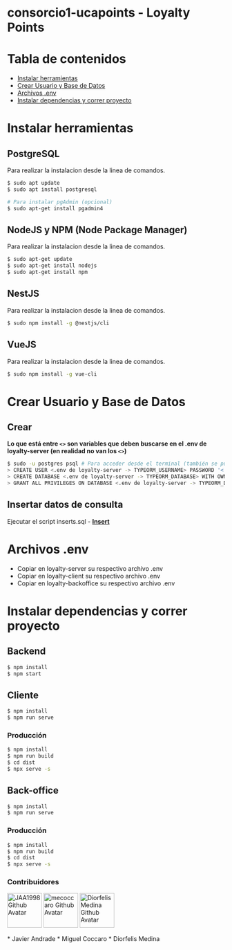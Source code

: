 # consorcio1-ucapoints - Loyalty Points

# Tabla de contenidos

- [Instalar herramientas](#instalacion)
- [Crear Usuario y Base de Datos](#creacion)
- [Archivos .env](#env)
- [Instalar dependencias y correr proyecto](#correr)

<a name="instalacion"></a>

# Instalar herramientas

## PostgreSQL

Para realizar la instalacion desde la linea de comandos.

```bash
$ sudo apt update
$ sudo apt install postgresql
```

```bash
# Para instalar pgAdmin (opcional)
$ sudo apt-get install pgadmin4
```

## NodeJS y NPM (Node Package Manager)

Para realizar la instalacion desde la linea de comandos.

```bash
$ sudo apt-get update
$ sudo apt-get install nodejs
$ sudo apt-get install npm
```

## NestJS

Para realizar la instalacion desde la linea de comandos.

```bash
$ sudo npm install -g @nestjs/cli
```

## VueJS

Para realizar la instalacion desde la linea de comandos.

```bash
$ sudo npm install -g vue-cli
```

<a name="creacion"></a>

# Crear Usuario y Base de Datos

## Crear

**Lo que está entre `<>` son variables que deben buscarse en el .env de loyalty-server (en realidad no van los `<>`)**

```bash
$ sudo -u postgres psql # Para acceder desde el terminal (también se pueden ejecutar los siguientes comandos desde pgAdmin)
> CREATE USER <.env de loyalty-server -> TYPEORM_USERNAME> PASSWORD '<.env de loyalty-server -> TYPEORM_PASSWORD>';
> CREATE DATABASE <.env de loyalty-server -> TYPEORM_DATABASE> WITH OWNER <.env de loyalty-server -> TYPEORM_USERNAME>;
> GRANT ALL PRIVILEGES ON DATABASE <.env de loyalty-server -> TYPEORM_DATABASE> TO <.env de loyalty-server -> TYPEORM_USERNAME>;
```

## Insertar datos de consulta

Ejecutar el script inserts.sql - <a href="./loyalty-database/inserts.sql" target=""><strong>Insert</strong></a>

<a name="env"></a>

# Archivos .env

- Copiar en loyalty-server su respectivo archivo .env
- Copiar en loyalty-client su respectivo archivo .env
- Copiar en loyalty-backoffice su respectivo archivo .env

<a name="correr"></a>

# Instalar dependencias y correr proyecto

## Backend

```bash
$ npm install
$ npm start
```

## Cliente

```bash
$ npm install
$ npm run serve
```

### Producción

```bash
$ npm install
$ npm run build
$ cd dist
$ npx serve -s
```

## Back-office

```bash
$ npm install
$ npm run serve
```

### Producción

```bash
$ npm install
$ npm run build
$ cd dist
$ npx serve -s
```

### Contribuidores
<p>
    <img
      alt="JAA1998 Github Avatar" 
      width="80" 
      src="https://github.com/JAA1998.png?size=80"
    >
    <img
      alt="mecoccaro Github Avatar" 
      width="80" 
      src="https://github.com/mecoccaro.png?size=80"
    >
    <img
      alt="DiorfelisMedina Github Avatar" 
      width="80" 
      src="https://github.com/DiorfelisMedina.png?size=80"
    >
</p>
* Javier Andrade
* Miguel Coccaro
* Diorfelis Medina
